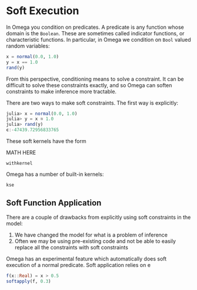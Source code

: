 # Soft Execution

In Omega you condition on predicates.
A predicate is any function whose domain is the `Boolean`.
These are sometimes called indicator functions, or characteristic functions.
In particular, in Omega we condition on `Bool` valued random variables:

```julia
x = normal(0.0, 1.0)
y = x == 1.0
rand(y)
```

From this perspective, conditioning means to solve a constraint.
It can be difficult to solve these constraints exactly, and so Omega can soften constraints to make inference more tractable.

There are two ways to make soft constraints.  The first way is explicitly:

```julia
julia> x = normal(0.0, 1.0)
julia> y = x ≊ 1.0
julia> rand(y)
ϵ:-47439.72956833765
```

These soft kernels have the form

MATH HERE

```
withkernel
```

Omega has a number of built-in kernels:

```@doc
kse
```

## Soft Function Application
There are a couple of drawbacks from explicitly using soft constraints in the model:

1. We have changed the model for what is a problem of inference
2. Often we may be using pre-existing code and not be able to easily replace all the constraints with soft constraints

Omega has an experimental feature which automatically does soft execution of a normal predicate.  Soft application relies on e

```julia
f(x::Real) = x > 0.5
softapply(f, 0.3)
```

